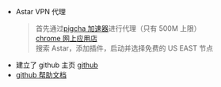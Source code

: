 * Astar VPN 代理
    > 首先通过[pigcha 加速器](http://pigcha.com/)进行代理（只有 500M 上限）<br>
    > [chrome 网上应用店](https://chrome.google.com/webstore/category/extensions) <br>
    > 搜索 Astar，添加插件，启动并选择免费的 US EAST 节点 <br>
* 建立了 github 主页 [github](https://github.com/mylu314)
* [github 帮助文档](https://docs.github.com/cn/github)
